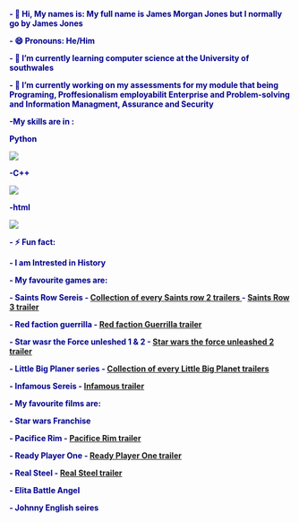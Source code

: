 <!DOCTYPE html>
<html>
<head>
<style>

body{

background-image: url('Blue_Wood.jpg');
background-repeat: no-repeat;
background-attachment:fixed;
background-size: 100% 100%;

}
p{ 
color: darkblue;
}
</style>
</head>
<body>
<p> <b>- 👋 Hi, My names is:
My full name is James Morgan Jones but I normally go by James Jones </b> </p>

<p> <b>- 😄 Pronouns: He/Him </b> </p>

<p> <b>- 🌱 I’m currently learning  computer science at the University of southwales</b> </p>

<p> <b>- 🔭 I’m currently working on my assessments for my module that being Programing, Proffesionalism employabilit Enterprise and Problem-solving and Information Managment, Assurance and Security </b> </p> 
 
<p> <b>-My skills are in :</b> </p>

<p> <b>Python </b> </p>
  
<img src="Python logo.jpg">

<p> <b>-C++ </b> </p>

<img src="C++ logo.jpg">

<p> <b> -html </b> </p>

<img src="HTML logo.jpg">

<p> <b>- ⚡ Fun fact: </b> </p>
<p> <b>- I am Intrested in History</b> </p>
<p> <b>- My favourite games are:</b> </p>
<p> <b> - Saints Row Sereis
            - <a href="https://www.youtube.com/watch?v=PIS_0coqo4Q"> Collection of every Saints row 2 trailers </a>
             - <a href="https://www.youtube.com/watch?v=csTf2Z7xlQ0"> Saints Row 3 trailer </a> </b> </p>
<p> <b> - Red faction guerrilla
              - <a href="https://www.youtube.com/watch?v=20D1o6H5FUE"> Red faction Guerrilla trailer </a> </b> </p>
<p> <b> -  Star wasr the Force unleshed 1 & 2
              - <a href="https://www.youtube.com/watch?v=9Gclxgy2A_M"> Star wars the force unleashed 2 trailer </a> </b> </p>
<p> <b> -  Little Big Planer series
              - <a href="https://www.youtube.com/watch?v=E5bnE7qCQ3w"> Collection of every Little Big Planet trailers </a> </b> </p>
<p> <b> -  Infamous Sereis
              - <a href="https://www.youtube.com/watch?v=9cwNtyfdiaE"> Infamous trailer </a> </b> </p>
<p> <b> - My favourite films are: </b> </p>
<p> <b> - Star wars Franchise</b> </p>
<p> <b> - Pacifice Rim
               - <a href="https://www.youtube.com/watch?v=A85EtOalcsM"> Pacifice Rim trailer </a> </b> </p>
<p> <b> - Ready Player One
               - <a href="https://www.youtube.com/watch?v=cSp1dM2Vj48"> Ready Player One trailer </a> </b> </p>
<p> <b> - Real Steel
               - <a href="https://www.youtube.com/watch?v=SwfmV3nn6QA"> Real Steel trailer </a> </b> </p>
<p> <b> - Elita Battle Angel</b> </p>
<p> <b> - Johnny English seires</b> </p>

</body>
</html>

